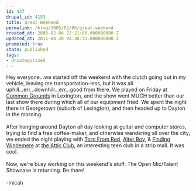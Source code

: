 ```yaml
---
id: 437
drupal_id: 4153
title: Great Weekend
permalink: /blog/2005/02/06/great-weekend
created_at: 2005-02-06 22:21:00.000000000 Z
updated_at: 2011-08-20 03:36:31.000000000 Z
promoted: true
state: published
tags:
- Uncategorized
---
```

Hey everyone...we started off the weekend with the clutch going out in my vehicle, leaving me transportation-less, but it was all uphill...err...downhill...err...good from there. We played on Friday at <a href="http://www.commongroundsoflexington.com/">Common Grounds</a> in Lexington, and the show went MUCH better than our last show there during which all of our equipment fried. We spent the night there in Georgetown (suburb of Lexington), and then headed up to Dayton in the morning.
<br />
<br />After hanging around Dayton all day looking at guitar and computer stores, trying to find a free coffee-maker, and otherwise wandering all over the city, we ended the night playing with <a href="http://www.purevolume.com/tornfromred">Torn From Red</a>, <a href="http://www.purevolume.com/alterboy">Alter Boy</a>, &amp; <a href="http://www.purevolume.com/findingwindemere">Finding Windemere</a> at <a href="http://www.theatticclub.com/">the Attic Club</a>, an interesting teen club in a strip mall. It was cool.
<br />
<br />Now, we're busy working on this weekend's stuff. The Open Mic/Talent Showcase is returning. Be there!
<br />
<br />-micah

